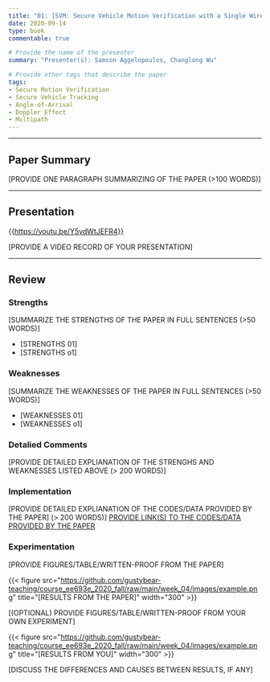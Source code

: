 ```yaml
---
title: "01: [SVM: Secure Vehicle Motion Verification with a Single Wireless Receiver] by [Mingshun Sun, Yanmao Man, Ming Li, Ryan Gerdes]"
date: 2020-09-14
type: book
commentable: true

# Provide the name of the presenter
summary: "Presenter(s): Samson Aggelopoulos, Changlong Wu"

# Provide other tags that describe the paper
tags:
- Secure Motion Verification
- Secure Vehicle Tracking
- Angle-of-Arrival
- Doppler Effect
- Multipath
---
```


***
## Paper Summary
[PROVIDE ONE PARAGRAPH SUMMARIZING OF THE PAPER (>100 WORDS)]
***

## Presentation
{{https://youtu.be/Y5vdWtJEFR4}}

[PROVIDE A VIDEO RECORD OF YOUR PRESENTATION]
***

## Review
### Strengths
[SUMMARIZE THE STRENGTHS OF THE PAPER IN FULL SENTENCES (>50 WORDS)]
- [STRENGTHS 01]
- [STRENGTHS o1]

### Weaknesses
[SUMMARIZE THE WEAKNESSES OF THE PAPER IN FULL SENTENCES (>50 WORDS)]
- [WEAKNESSES 01]
- [WEAKNESSES o1]

### Detalied Comments
[PROVIDE DETAILED EXPLIANATION OF THE STRENGHS AND WEAKNESSES LISTED ABOVE (>
200 WORDS)]

### Implementation
[PROVIDE DETAILED EXPLIANATION OF THE CODES/DATA PROVIDED BY THE PAPER] (>
200 WORDS)]
[PROVIDE LINK(S) TO THE CODES/DATA PROVIDED BY THE PAPER](https://github.com/gustybear-teaching/course_ee693e_2020_fall)

### Experimentation
[PROVIDE FIGURES/TABLE/WRITTEN-PROOF FROM THE PAPER]

{{< figure src="https://github.com/gustybear-teaching/course_ee693e_2020_fall/raw/main/week_04/images/example.png" title="[RESULTS FROM THE PAPER]" width="300" >}}

[(OPTIONAL) PROVIDE FIGURES/TABLE/WRITTEN-PROOF FROM YOUR OWN EXPERIMENT]

{{< figure src="https://github.com/gustybear-teaching/course_ee693e_2020_fall/raw/main/week_04/images/example.png" title="[RESULTS FROM YOU]" width="300" >}}

[DISCUSS THE DIFFERENCES AND CAUSES BETWEEN RESULTS, IF ANY]
